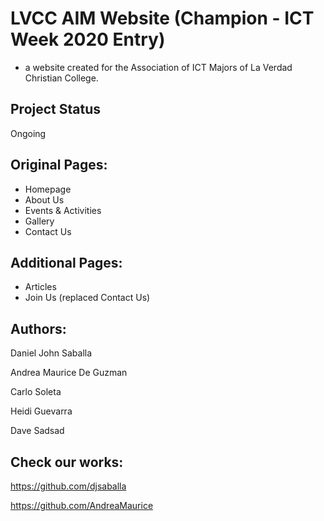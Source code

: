 # LVCC AIM Website (Champion - ICT Week 2020 Entry)
- a website created for the Association of ICT Majors of La Verdad Christian College.

## Project Status
Ongoing

## Original Pages:
- Homepage
- About Us
- Events & Activities
- Gallery
- Contact Us

## Additional Pages:
- Articles
- Join Us (replaced Contact Us)

## Authors: 
Daniel John Saballa

Andrea Maurice De Guzman

Carlo Soleta

Heidi Guevarra

Dave Sadsad

## Check our works:
https://github.com/djsaballa

https://github.com/AndreaMaurice